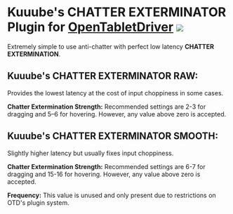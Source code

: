# Kuuube's **CHATTER EXTERMINATOR** Plugin for [OpenTabletDriver](https://github.com/OpenTabletDriver/OpenTabletDriver) [![](https://img.shields.io/github/downloads/Kuuuube/Kuuube-s-CHATTER-EXTERMINATOR/total.svg)](https://github.com/Kuuuube/Kuuube-s-CHATTER-EXTERMINATOR/releases/latest)

Extremely simple to use anti-chatter with perfect low latency **CHATTER EXTERMINATION**.

## **Kuuube's CHATTER EXTERMINATOR RAW:**

Provides the lowest latency at the cost of input choppiness in some cases.

**Chatter Extermination Strength:** Recommended settings are 2-3 for dragging and 5–6 for hovering. However, any value above zero is accepted.

## **Kuuube's CHATTER EXTERMINATOR SMOOTH:**

Slightly higher latency but usually fixes input choppiness.

**Chatter Extermination Strength:** Recommended settings are 6-7 for dragging and 15-16 for hovering. However, any value above zero is accepted.

**Frequency:** This value is unused and only present due to restrictions on OTD's plugin system.